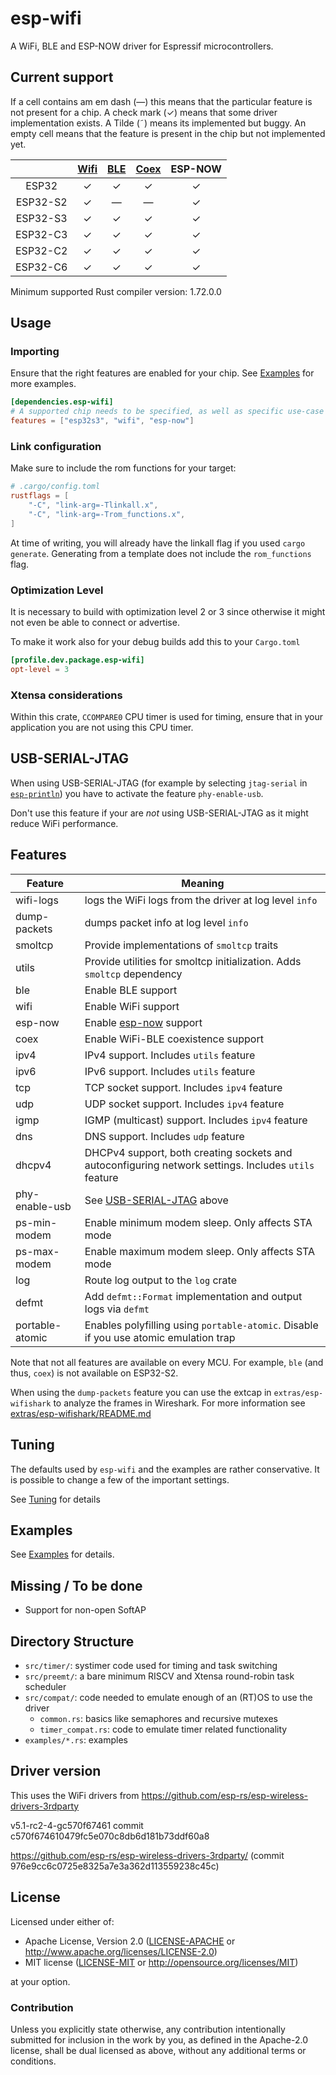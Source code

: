 # esp-wifi

A WiFi, BLE and ESP-NOW driver for Espressif microcontrollers.

## Current support

If a cell contains am em dash (&mdash;) this means that the particular feature is not present for a chip. A check mark (✓) means that some driver implementation exists. A Tilde (&tilde;) means its implemented but buggy. An empty cell means that the feature is present in the chip but not implemented yet.

|          | [Wifi](https://github.com/esp-rs/esp-wifi/issues/94) | [BLE](https://github.com/esp-rs/esp-wifi/issues/93) | [Coex](https://github.com/esp-rs/esp-wifi/issues/92) | ESP-NOW |
| :------: | :--------------------------------------------------: | :-------------------------------------------------: | :--------------------------------------------------: | :-----: |
|  ESP32   |                          ✓                           |                          ✓                          |                          ✓                           |    ✓    |
| ESP32-S2 |                          ✓                           |                       &mdash;                       |                       &mdash;                        |    ✓    |
| ESP32-S3 |                          ✓                           |                          ✓                          |                          ✓                           |    ✓    |
| ESP32-C3 |                          ✓                           |                          ✓                          |                          ✓                           |    ✓    |
| ESP32-C2 |                          ✓                           |                          ✓                          |                          ✓                           |    ✓    |
| ESP32-C6 |                          ✓                           |                          ✓                          |                          ✓                           |    ✓    |

Minimum supported Rust compiler version: 1.72.0.0

## Usage

### Importing

Ensure that the right features are enabled for your chip. See [Examples] for more examples.

```toml
[dependencies.esp-wifi]
# A supported chip needs to be specified, as well as specific use-case features
features = ["esp32s3", "wifi", "esp-now"]
```

### Link configuration

Make sure to include the rom functions for your target:

```toml
# .cargo/config.toml
rustflags = [
    "-C", "link-arg=-Tlinkall.x",
    "-C", "link-arg=-Trom_functions.x",
]
```
At time of writing, you will already have the linkall flag if you used `cargo generate`. Generating from a template does not include the `rom_functions` flag.


### Optimization Level

It is necessary to build with optimization level 2 or 3 since otherwise it might not even be able to connect or advertise.

To make it work also for your debug builds add this to your `Cargo.toml`

```toml
[profile.dev.package.esp-wifi]
opt-level = 3
```

### Xtensa considerations

Within this crate, `CCOMPARE0` CPU timer is used for timing, ensure that in your application you are not using this CPU timer.

## USB-SERIAL-JTAG

When using USB-SERIAL-JTAG (for example by selecting `jtag-serial` in [`esp-println`](https://crates.io/crates/esp-println)) you have to activate the feature `phy-enable-usb`.

Don't use this feature if your are _not_ using USB-SERIAL-JTAG as it might reduce WiFi performance.

## Features

| Feature         | Meaning                                                                                              |
| --------------- | ---------------------------------------------------------------------------------------------------- |
| wifi-logs       | logs the WiFi logs from the driver at log level `info`                                               |
| dump-packets    | dumps packet info at log level `info`                                                                |
| smoltcp         | Provide implementations of `smoltcp` traits                                                          |
| utils           | Provide utilities for smoltcp initialization. Adds `smoltcp` dependency                              |
| ble             | Enable BLE support                                                                                   |
| wifi            | Enable WiFi support                                                                                  |
| esp-now         | Enable [esp-now](https://www.espressif.com/en/solutions/low-power-solutions/esp-now) support         |
| coex            | Enable WiFi-BLE coexistence support                                                                  |
| ipv4            | IPv4 support. Includes `utils` feature                                                               |
| ipv6            | IPv6 support. Includes `utils` feature                                                               |
| tcp             | TCP socket support. Includes `ipv4` feature                                                          |
| udp             | UDP socket support. Includes `ipv4` feature                                                          |
| igmp            | IGMP (multicast) support. Includes `ipv4` feature                                                    |
| dns             | DNS support. Includes `udp` feature                                                                  |
| dhcpv4          | DHCPv4 support, both creating sockets and autoconfiguring network settings. Includes `utils` feature |
| phy-enable-usb  | See [USB-SERIAL-JTAG](#usb-serial-jtag) above                                                        |
| ps-min-modem    | Enable minimum modem sleep. Only affects STA mode                                                    |
| ps-max-modem    | Enable maximum modem sleep. Only affects STA mode                                                    |
| log             | Route log output to the `log` crate                                                                  |
| defmt           | Add `defmt::Format` implementation and output logs via `defmt`                                       |
| portable-atomic | Enables polyfilling using `portable-atomic`. Disable if you use atomic emulation trap                |

Note that not all features are available on every MCU. For example, `ble` (and thus, `coex`) is not available on ESP32-S2.

When using the `dump-packets` feature you can use the extcap in `extras/esp-wifishark` to analyze the frames in Wireshark.
For more information see [extras/esp-wifishark/README.md](../extras/esp-wifishark/README.md)

## Tuning

The defaults used by `esp-wifi` and the examples are rather conservative. It is possible to change a few of the important settings.

See [Tuning](https://github.com/esp-rs/esp-wifi/blob/main/esp-wifi/docs/tuning.md) for details

## Examples

See [Examples] for details.

[Examples]: https://github.com/esp-rs/esp-wifi/blob/main/esp-wifi/docs/examples.md

## Missing / To be done

- Support for non-open SoftAP

## Directory Structure

- `src/timer/`: systimer code used for timing and task switching
- `src/preemt/`: a bare minimum RISCV and Xtensa round-robin task scheduler
- `src/compat/`: code needed to emulate enough of an (RT)OS to use the driver
  - `common.rs`: basics like semaphores and recursive mutexes
  - `timer_compat.rs`: code to emulate timer related functionality
- `examples/*.rs`: examples

## Driver version

This uses the WiFi drivers from https://github.com/esp-rs/esp-wireless-drivers-3rdparty

v5.1-rc2-4-gc570f67461 commit c570f674610479fc5e070c8db6d181b73ddf60a8

https://github.com/esp-rs/esp-wireless-drivers-3rdparty/ (commit 976e9cc6c0725e8325a7e3a362d113559238c45c)

## License

Licensed under either of:

- Apache License, Version 2.0 ([LICENSE-APACHE](LICENSE-APACHE) or http://www.apache.org/licenses/LICENSE-2.0)
- MIT license ([LICENSE-MIT](LICENSE-MIT) or http://opensource.org/licenses/MIT)

at your option.

### Contribution

Unless you explicitly state otherwise, any contribution intentionally submitted for inclusion in
the work by you, as defined in the Apache-2.0 license, shall be dual licensed as above, without
any additional terms or conditions.
